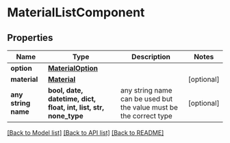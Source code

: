# MaterialListComponent


## Properties
Name | Type | Description | Notes
------------ | ------------- | ------------- | -------------
**option** | [**MaterialOption**](MaterialOption.md) |  | 
**material** | [**Material**](Material.md) |  | [optional] 
**any string name** | **bool, date, datetime, dict, float, int, list, str, none_type** | any string name can be used but the value must be the correct type | [optional]

[[Back to Model list]](../README.md#documentation-for-models) [[Back to API list]](../README.md#documentation-for-api-endpoints) [[Back to README]](../README.md)


